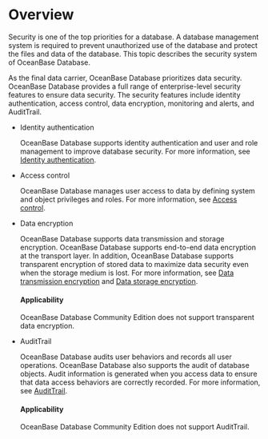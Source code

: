 # Overview

Security is one of the top priorities for a database. A database management system is required to prevent unauthorized use of the database and protect the files and data of the database. This topic describes the security system of OceanBase Database. 

As the final data carrier, OceanBase Database prioritizes data security. OceanBase Database provides a full range of enterprise-level security features to ensure data security. The security features include identity authentication, access control, data encryption, monitoring and alerts, and AuditTrail. 

<!-- ![Security](https://help-static-aliyun-doc.aliyuncs.com/assets/img/zh-CN/7373623461/p358111.jpg) -->

* Identity authentication

   OceanBase Database supports identity authentication and user and role management to improve database security. For more information, see [Identity authentication](../5.security-and-permissions/2.identification-and-authentication/1.identification-and-authentication-of-mysql-mode/1.identification-of-mysql-mode.md). 

* Access control

   OceanBase Database manages user access to data by defining system and object privileges and roles. For more information, see [Access control](3.access-control/1.access-control-overview.md). 

* Data encryption

   OceanBase Database supports data transmission and storage encryption. OceanBase Database supports end-to-end data encryption at the transport layer. In addition, OceanBase Database supports transparent encryption of stored data to maximize data security even when the storage medium is lost. For more information, see [Data transmission encryption](../5.security-and-permissions/4.data-transfer-encryption/1.data-transfer-encryption-overview.md) and [Data storage encryption](../5.security-and-permissions/5.data-storage-encryption/1.datastore-encryption-overview.md). 

  <main id="notice">
      <h4>Applicability</h4>
      <p>OceanBase Database Community Edition does not support transparent data encryption. </p>
  </main>

* AuditTrail

   OceanBase Database audits user behaviors and records all user operations. OceanBase Database also supports the audit of database objects. Audit information is generated when you access data to ensure that data access behaviors are correctly recorded. For more information, see [AuditTrail](../5.security-and-permissions/6.security-audit/1.security-audit-overview.md). 

  <main id="notice">
      <h4>Applicability</h4>
      <p>OceanBase Database Community Edition does not support AuditTrail. </p>
  </main>

